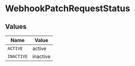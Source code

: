 # WebhookPatchRequestStatus


## Values

| Name       | Value      |
| ---------- | ---------- |
| `ACTIVE`   | active     |
| `INACTIVE` | inactive   |